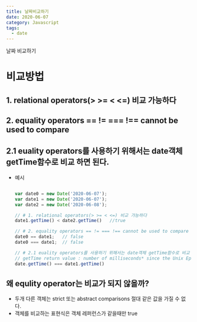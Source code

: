 ```yaml
---
title: 날짜비교하기
date: 2020-06-07
category: Javascript
tags:
  - date
---
```


날짜 비교하기 

# 비교방법 
## 1. relational operators(> >= < <=) 비교 가능하다 
## 2. equality operators == != === !== cannot be used to compare
## 2.1 euality operators를 사용하기 위해서는 date객체 getTime함수로 비교 하면 된다.

* 예시 
  ```js

  var date0 = new Date('2020-06-07');
  var date1 = new Date('2020-06-07');
  var date2 = new Date('2020-06-08');

  // # 1. relational operators(> >= < <=) 비교 가능하다 
  date1.getTime() < date2.getTime()   //true

  // # 2. equality operators == != === !== cannot be used to compare
  date0 == date1;   // false
  date0 === date1;  // false

  // # 2.1 euality operators를 사용하기 위해서는 date객체 getTime함수로 비교 하면 된다.
  // getTime return value : number of milliseconds* since the Unix Epoch.
  date.getTime() === date1.getTime()

  ```

## 왜 equlity operator는 비교가 되지 않을까? 

* 두개 다른 객체는 strict 또는 abstract comparisons 절대 같은 값을 가질 수 없다. 
* 객체를 비교하는 표현식은 객체 레퍼런스가 같을때만 true